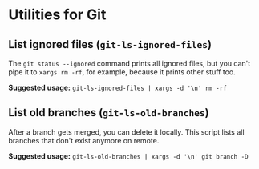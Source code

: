 # Utilities for Git

## List ignored files (`git-ls-ignored-files`)

The `git status --ignored` command prints all ignored files, but you can't pipe it to `xargs rm -rf`, for example, because it prints other stuff too.

**Suggested usage:** `git-ls-ignored-files | xargs -d '\n' rm -rf`

## List old branches (`git-ls-old-branches`)

After a branch gets merged, you can delete it locally. This script lists all branches that don't exist anymore on remote.

**Suggested usage:** `git-ls-old-branches | xargs -d '\n' git branch -D`
